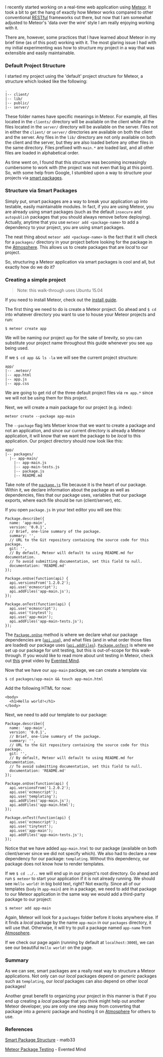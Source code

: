 I recently started working on a real-time web application using [Meteor](https://www.meteor.com/). It took a bit to get the hang of exactly how Meteor works compared to other conventional [RESTful](https://en.wikipedia.org/wiki/Representational_state_transfer) frameworks out there, but now that I am somewhat adjusted to Meteor's 'data over the wire' style I am really enjoying working with it.

There are, however, some practices that I have learned about Meteor in my brief time (as of this post) working with it. The most glaring issue I had with my initial experimenting was how to structure my project in a way that was extensible and easily maintainable.

### Default Project Structure

I started my project using the 'default' project structure for Meteor, a structure which looked like the following:

```
.
|-- client/
|-- lib/
|-- public/
|-- server/
```

These folder names have specific meanings in Meteor. For example, all files located in the `clients/` directory will be available on the client while all the files located in the `server/` directory will be available on the server. Files not in either the `client/` or `server/` directories are available on both the client and the server. Any files in the `lib/` directory are not only available on both the client and the server, but they are also loaded before any other files in the same directory. Files prefixed with `main.*` are loaded last, and all other files are loaded in alphabetical order.

As time went on, I found that this structure was becoming increasingly cumbersome to work with (the project was not even that big at this point). So, with some help from Google, I stumbled upon a way to structure your projects via [smart packages](http://www.matb33.me/2013/09/05/meteor-project-structure.html).

### Structure via Smart Packages

Simply put, smart packages are a way to break your application up into testable, easily maintainable modules. In fact, if you are using Meteor, you are already using smart packages (such as the default `insecure` and `autopublish` packages that you should always remove before deploying). Actually, anytime that you use `meteor add <package-name>` to add a dependency to your project, you are using smart packages.

The neat thing about `meteor add <package-name>` is the fact that it will check for a `packages/` directory in your project before looking for the package in the [Atmosphere](https://atmospherejs.com/). This allows us to create packages that are *local* to our project. 

So, structuring a Meteor application via smart packages is cool and all, but exactly how do we do it?

### Creating a simple project

>Note: this walk-through uses Ubuntu 15.04

If you need to install Meteor, check out the [install guide](https://www.meteor.com/install).

The first thing we need to do is create a Meteor project. Go ahead and `$ cd` into whatever directory you want to use to house your Meteor projects and run:

`$ meteor create app`

We will be naming our project `app` for the sake of brevity, so you can substitute your project name throughout this guide whenever you see `app` being used.

If we `$ cd app && ls -la` we will see the current project structure:

```
app/
|-- .meteor/
|-- app.html
|-- app.js
|-- app.css
```  

We are going to get rid of the three default project files via `rm app.*` since we will not be using them for this project.

Next, we will create a main package for our project (e.g. index):

```
meteor create --package app-main
```

The `--package` flag lets Metoer know that we want to create a package and not an application, and since our current directory is already a Meteor application, it will know that we want the package to be *local* to this application. Our project directory should now look like this:

```
app/
|-- packages/
  |-- app-main/
    |-- app-main.js
    |-- app-main-tests.js
    |-- package.js
    |-- README.md
```

Take note of the [`package.js`](http://docs.meteor.com/#/full/packagedefinition) file because it is the heart of our package. Within it, we declare information about the package as well as dependencies, files that our package uses, variables that our package exports, where each file should be run (client/server), etc.

If you open `package.js` in your text editor you will see this:

```
Package.describe({
  name: 'app-main',
  version: '0.0.1',
  // Brief, one-line summary of the package.
  summary: '',
  // URL to the Git repository containing the source code for this package.
  git: '',
  // By default, Meteor will default to using README.md for documentation.
  // To avoid submitting documentation, set this field to null.
  documentation: 'README.md'
});

Package.onUse(function(api) {
  api.versionsFrom('1.2.0.2');
  api.use('ecmascript');
  api.addFiles('app-main.js');
});

Package.onTest(function(api) {
  api.use('ecmascript');
  api.use('tinytest');
  api.use('app-main');
  api.addFiles('app-main-tests.js');
});
```

The [`Package.onUse`](http://docs.meteor.com/#/full/pack_onUse) method is where we declare what our package dependencies are ([`api.use`](http://docs.meteor.com/#/full/pack_use)), and what files (and in what order those files are loaded) our package uses ([`api.addFiles`](http://docs.meteor.com/#/full/pack_addFiles)). [`Package.onTest`](http://docs.meteor.com/#/full/Package-onTest) is where we set up our package for unit testing, but this is out-of-scope for this walk-through. If you would like to read more about unit testing in Meteor, check out [this](https://www.eventedmind.com/feed/meteor-testing-packages-with-tinytest) great video by [Evented Mind](https://www.eventedmind.com/).

Now that we have our `app-main` package, we can create a template via:

`$ cd packages/app-main && touch app-main.html`

Add the following HTML for now:

```
<body>
  <h1>Hello world!</h1>
</body>
```

Next, we need to add our template to our package:

```
Package.describe({
  name: 'app-main',
  version: '0.0.1',
  // Brief, one-line summary of the package.
  summary: '',
  // URL to the Git repository containing the source code for this package.
  git: '',
  // By default, Meteor will default to using README.md for documentation.
  // To avoid submitting documentation, set this field to null.
  documentation: 'README.md'
});

Package.onUse(function(api) {
  api.versionsFrom('1.2.0.2');
  api.use('ecmascript');
  api.use('templating');
  api.addFiles('app-main.js');
  api.addFiles('app-main.html');
});

Package.onTest(function(api) {
  api.use('ecmascript');
  api.use('tinytest');
  api.use('app-main');
  api.addFiles('app-main-tests.js');
});
```

Notice that we have added `app-main.html` to our package (available on both client/server since we did not specify which). We also had to declare a new dependency for our package: `templating`. Without this dependency, our package does not know how to render templates.

If we `$ cd ../..` we will end up in our project's root directory. Go ahead and run `$ meteor` to start your application if it is not already running. We should see `Hello world!` in big bold text, right? Not exactly. Since all of our templates (`body` in `app-main`) are in a package, we need to add that package to our Meteor application in the same way we would add a third-party package to our project:

`$ meteor add app-main`

Again, Meteor will look for a `packages` folder before it looks anywhere else. If it finds a *local* package by the name `app-main` in our `packages` directory, it will use that. Otherwise, it will try to pull a package named `app-name` from [Atmosphere](https://atmospherejs.com/).

If we check our page again (running by default at `localhost:3000`), we can see our beautiful `Hello world!` on the page.

### Summary

As we can see, smart packages are a really neat way to structure a Meteor applications. Not only can our *local* packages depend on *generic* packages such as `templating`, our *local* packages can also depend on other *local* packages! 

Another great benefit to organizing your project in this manner is that if you end up creating a *local* package that you think might help out another Meteor developer, you are only one step away from converting that package into a *generic* package and hosting it on [Atmosphere](https://atmospherejs.com/) for others to use.

### References
[Smart Package Structure](http://www.matb33.me/2013/09/05/meteor-project-structure.html) - matb33

[Meteor Package Testing](https://www.eventedmind.com/feed/meteor-testing-packages-with-tinytest) - Evented Mind

